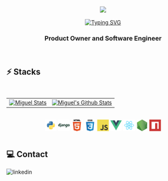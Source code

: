 <div align="center">
  <img align="center" src="https://komarev.com/ghpvc/?username=Castvell&label=Profile%20Views&color=brightgreen&flat"  /> 
</div>
<br>

    
<div align="center">
   <a href="https://git.io/typing-svg"><img src="https://readme-typing-svg.herokuapp.com?font=Space+Mono&weight=800&pause=250&color=00FF00&background=000000&center=true&vCenter=true&random=false&width=780&height=100&lines=%F0%9F%99%8B%E2%80%8D%E2%99%82%EF%B8%8F+HEY!+What's+Good%3F;I'm+Miguel+%F0%9F%AB%A1;I'm+Product+Owner+%F0%9F%96%87%EF%B8%8F;I'm+Software+Engineer+%F0%9F%91%A8%E2%80%8D%F0%9F%92%BB;I'm+Entrepreneur+%F0%9F%9A%80" alt="Typing SVG" /></a>
</div>


<h3 align="center">
    Product Owner and Software Engineer
</h3>
<br>


## ⚡️ Stacks

<br>
<div align="center">
  <table width="100%">
    <tr>
      <td align="center">
        <a href="https://github.com/Castvell">
          <img src="https://github-readme-stats.vercel.app/api/top-langs/?username=Castvell&count_private=true&layout=compact&theme=dark" alt="Miguel Stats">
        </a>
      </td>
      <td align="center">
        <a href="https://github.com/Castvell">
          <img src="https://github-readme-stats.vercel.app/api?username=Castvell&count_private=true&hide=contribs,prs&show_icons=true&theme=dark" alt="Miguel's Github Stats">
        </a>
      </td>
    </tr>
  </table>
</div>
<br>

<div align="center">
  <img align="center" alt="python"  width="30px" src= "https://raw.githubusercontent.com/github/explore/80688e429a7d4ef2fca1e82350fe8e3517d3494d/topics/python/python.png" />
  <img align="center" alt="python"  width="30px" src= "https://raw.githubusercontent.com/github/explore/80688e429a7d4ef2fca1e82350fe8e3517d3494d/topics/django/django.png" />
  <img align="center" alt="html"  width="30px" src= "https://raw.githubusercontent.com/github/explore/80688e429a7d4ef2fca1e82350fe8e3517d3494d/topics/html/html.png" />
  <img align="center" alt="html"  width="30px" src= "https://raw.githubusercontent.com/github/explore/80688e429a7d4ef2fca1e82350fe8e3517d3494d/topics/css/css.png" />
  <img align="center" alt="html"  width="30px" src= "https://raw.githubusercontent.com/github/explore/80688e429a7d4ef2fca1e82350fe8e3517d3494d/topics/javascript/javascript.png" />
  <img align="center" alt="html"  width="30px" src= "https://raw.githubusercontent.com/github/explore/80688e429a7d4ef2fca1e82350fe8e3517d3494d/topics/vue/vue.png" />
  <img align="center" alt="html"  width="30px" src= "https://raw.githubusercontent.com/github/explore/80688e429a7d4ef2fca1e82350fe8e3517d3494d/topics/react/react.png" />
  <img align="center" alt="html"  width="30px" src= "https://raw.githubusercontent.com/github/explore/80688e429a7d4ef2fca1e82350fe8e3517d3494d/topics/nodejs/nodejs.png" />
  <img align="center" alt="html"  width="30px" src= "https://raw.githubusercontent.com/github/explore/80688e429a7d4ef2fca1e82350fe8e3517d3494d/topics/npm/npm.png" />
</div>
<br>


## 💻 Contact

[<img align="left" alt="linkedin" src= "https://img.shields.io/badge/linkedin-000000?style=for-the-badge&logo=linkedin&logoColor=white" />][linkedin]

[linkedin]:https://www.linkedin.com/in/miguelcastellanoss/

<br>
